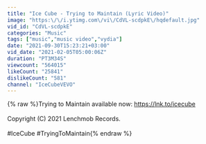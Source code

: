 ```yaml
---
title: "Ice Cube - Trying to Maintain (Lyric Video)"
image: "https:\/\/i.ytimg.com\/vi\/CdVL-scdpkE\/hqdefault.jpg"
vid_id: "CdVL-scdpkE"
categories: "Music"
tags: ["music","music video","vydia"]
date: "2021-09-30T15:23:21+03:00"
vid_date: "2021-02-05T05:00:06Z"
duration: "PT3M34S"
viewcount: "564015"
likeCount: "25841"
dislikeCount: "581"
channel: "IceCubeVEVO"
---
```

{% raw %}Trying to Maintain available now: <a rel="nofollow" target="blank" href="https://lnk.to/icecube">https://lnk.to/icecube</a><br /><br />Copyright (C) 2021 Lenchmob Records.<br /><br />#IceCube #TryingToMaintain{% endraw %}
